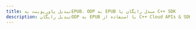 ---title: تبدیل پاورپوینت بهEPUB، ODP به EPUB مبدل رایگان یا C++ SDKdescription: تبدیل رایگانODP به EPUB با استفاده از C++ Cloud APIs & SDK. همچنین اسناد Microsoft PowerPoint را در Cloud ایجاد، ویرایش و رندر کنید.---